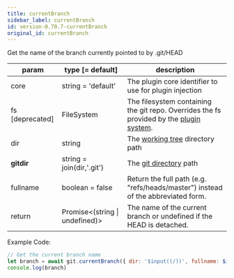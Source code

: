 ```yaml
---
title: currentBranch
sidebar_label: currentBranch
id: version-0.70.7-currentBranch
original_id: currentBranch
---
```


Get the name of the branch currently pointed to by .git/HEAD

| param           | type [= default]                     | description                                                                                               |
| --------------- | ------------------------------------ | --------------------------------------------------------------------------------------------------------- |
| core            | string = 'default'                   | The plugin core identifier to use for plugin injection                                                    |
| fs [deprecated] | FileSystem                           | The filesystem containing the git repo. Overrides the fs provided by the [plugin system](./plugin_fs.md). |
| dir             | string                               | The [working tree](dir-vs-gitdir.md) directory path                                                       |
| **gitdir**      | string = join(dir,'.git')            | The [git directory](dir-vs-gitdir.md) path                                                                |
| fullname        | boolean = false                      | Return the full path (e.g. "refs/heads/master") instead of the abbreviated form.                          |
| return          | Promise\<(string &#124; undefined)\> | The name of the current branch or undefined if the HEAD is detached.                                      |

Example Code:

```js live
// Get the current branch name
let branch = await git.currentBranch({ dir: '$input((/))', fullname: $input((false)) })
console.log(branch)
```

<script>
(function rewriteEditLink() {
  const el = document.querySelector('a.edit-page-link.button');
  if (el) {
    el.href = 'https://github.com/isomorphic-git/isomorphic-git/edit/master/src/commands/currentBranch.js';
  }
})();
</script>